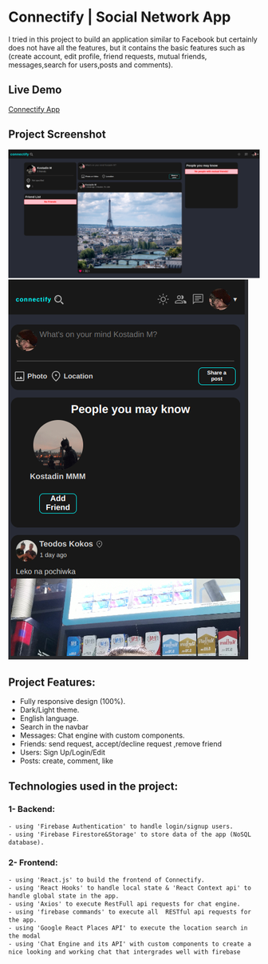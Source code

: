 # Connectify | Social Network App

I tried in this project to build an application similar to Facebook but certainly does not have all the features, but it contains the basic features such as (create account, edit profile, friend requests, mutual friends, messages,search for users,posts and comments).

## Live Demo
[Connectify App](https://my-s-1f4d4.web.app/)

## Project Screenshot
![Connecity screenshot](./home.png)
![Connecity mobile screenshot](./home-mobile.png)

## Project Features:
- Fully responsive design (100%).
- Dark/Light theme.
- English language.
- Search in the navbar
- Messages: Chat engine with custom components.
- Friends: send request, accept/decline request ,remove friend
- Users: Sign Up/Login/Edit
- Posts: create, comment, like

## Technologies used in the project:
### 1- Backend:
    - using 'Firebase Authentication' to handle login/signup users.
    - using 'Firebase Firestore&Storage' to store data of the app (NoSQL database).

### 2- Frontend:
    - using 'React.js' to build the frontend of Connectify.
    - using 'React Hooks' to handle local state & 'React Context api' to handle global state in the app.
    - using 'Axios' to execute RestFull api requests for chat engine.
    - using 'firebase commands' to execute all  RESTful api requests for the app.
    - using 'Google React Places API' to execute the location search in the modal
    - using 'Chat Engine and its API' with custom components to create a nice looking and working chat that intergrades well with firebase
